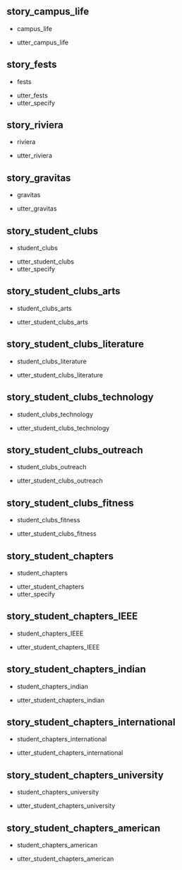 ## story_campus_life
* campus_life
- utter_campus_life

## story_fests
* fests
 - utter_fests
 - utter_specify

## story_riviera
* riviera
 - utter_riviera

## story_gravitas
* gravitas
 - utter_gravitas

## story_student_clubs
* student_clubs
 - utter_student_clubs
 - utter_specify

## story_student_clubs_arts
* student_clubs_arts
 - utter_student_clubs_arts

## story_student_clubs_literature
* student_clubs_literature
 - utter_student_clubs_literature

## story_student_clubs_technology
* student_clubs_technology
 - utter_student_clubs_technology

## story_student_clubs_outreach
* student_clubs_outreach
 - utter_student_clubs_outreach

## story_student_clubs_fitness
* student_clubs_fitness
 - utter_student_clubs_fitness

## story_student_chapters
* student_chapters
 - utter_student_chapters
 - utter_specify

## story_student_chapters_IEEE
* student_chapters_IEEE
 - utter_student_chapters_IEEE

## story_student_chapters_indian
* student_chapters_indian
 - utter_student_chapters_indian

## story_student_chapters_international
* student_chapters_international
 - utter_student_chapters_international

## story_student_chapters_university
* student_chapters_university
 - utter_student_chapters_university

## story_student_chapters_american
* student_chapters_american
 - utter_student_chapters_american